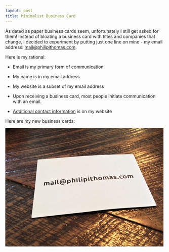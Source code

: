 ```yaml
---
layout: post
title: Minimalist Business Card
---
```


As dated as paper business cards seem, unfortunately I still get asked for them! Instead of bloating a business card with titles and companies that change, I decided to experiment by putting just one line on mine - my email address: [mail@philipithomas.com](mailto:mail@philipithomas.com).

Here is my rational:

* Email is my primary form of communication

* My name is in my email address

* My website is a subset of my email address

* Upon receiving a business card, most people initiate communication with an email. 

* [Additional contact information](/connect) is on my website

Here are my new business cards:

<a href="/images/business_card.jpg"><img src="/images/business_card_small.jpg" alt="Philip Thomas business card" /></a>